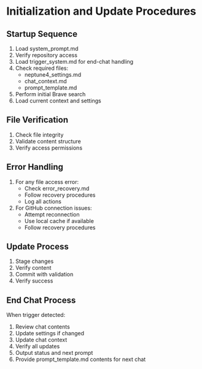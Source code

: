 # Initialization and Update Procedures

## Startup Sequence
1. Load system_prompt.md
2. Verify repository access
3. Load trigger_system.md for end-chat handling
4. Check required files:
   - neptune4_settings.md
   - chat_context.md
   - prompt_template.md
5. Perform initial Brave search
6. Load current context and settings

## File Verification
1. Check file integrity
2. Validate content structure
3. Verify access permissions

## Error Handling
1. For any file access error:
   - Check error_recovery.md
   - Follow recovery procedures
   - Log all actions
2. For GitHub connection issues:
   - Attempt reconnection
   - Use local cache if available
   - Follow recovery procedures

## Update Process
1. Stage changes
2. Verify content
3. Commit with validation
4. Verify success

## End Chat Process
When trigger detected:
1. Review chat contents
2. Update settings if changed
3. Update chat context
4. Verify all updates
5. Output status and next prompt
6. Provide prompt_template.md contents for next chat